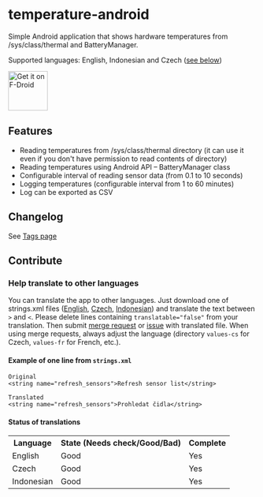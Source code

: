 # temperature-android

Simple Android application that shows hardware temperatures from /sys/class/thermal and BatteryManager.

Supported languages: English, Indonesian and Czech ([see below](#status-of-translations))

[<img src="https://f-droid.org/badge/get-it-on.png"
     alt="Get it on F-Droid"
     height="80">](https://f-droid.org/packages/com.gmail.jiwopene.temperature/)

## Features
- Reading temperatures from /sys/class/thermal directory (it can use it even if you don't have permission to read contents of directory)
- Reading temperatures using Android API – BatteryManager class
- Configurable interval of reading sensor data (from 0.1 to 10 seconds)
- Logging temperatures (configurable interval from 1 to 60 minutes)
- Log can be exported as CSV

## Changelog
See [Tags page](../tags)

## Contribute
### Help translate to other languages
You can translate the app to other languages. Just download one of strings.xml files ([English](app/src/main/res/values/strings.xml), [Czech](app/src/main/res/values-cs/strings.xml), [Indonesian](app/src/main/res/values-in/strings.xml)) and translate the text between `>` and `<`. Please delete lines containing `translatable="false"` from your translation. Then submit [merge request](https://gitlab.com/jiwopene/temperature-android/merge_requests/new) or [issue](https://gitlab.com/jiwopene/temperature-android/issues/new) with translated file. When using merge requests, always adjust the language (directory `values-cs` for Czech, `values-fr` for French, etc.).

#### Example of one line from `strings.xml`
    Original
    <string name="refresh_sensors">Refresh sensor list</string>

    Translated
    <string name="refresh_sensors">Prohledat čidla</string>

#### Status of translations
<table>
 <tr>
  <th>Language</th>
  <th>
   State (Needs check/Good/Bad)
  </th>
  <th>
   Complete
  </th>
 </tr>
 <tr>
  <td>English</td>
  <td>Good</td>
  <td>Yes</td>
 </tr>
 <tr>
  <td>Czech</td>
  <td>Good</td>
  <td>Yes</td>
 </tr>
 <tr>
  <td>Indonesian</td>
  <td>Good</td>
  <td>Yes</td>
 </tr>
</table>
